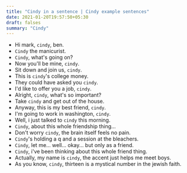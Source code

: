 ```yaml
---
title: "Cindy in a sentence | Cindy example sentences"
date: 2021-01-20T19:57:50+05:30
draft: falses
summary: "Cindy"
---
```

- Hi mark, `cindy`, ben.
- `Cindy` the manicurist.
- `Cindy`, what's going on?
- Now you'll be mine, `cindy`.
- Sit down and join us, `cindy`.
- This is `cindy`'s college money.
- They could have asked you `cindy`.
- I'd like to offer you a job, `cindy`.
- Alright, `cindy`, what's so important?
- Take `cindy` and get out of the house.
- Anyway, this is my best friend, `cindy`.
- I'm going to work in washington, `cindy`.
- Well, i just talked to `cindy` this morning.
- `Cindy`, about this whole friendship thing...
- Don't worry `cindy`, the brain itself feels no pain.
- `Cindy`'s holding a q and a session at the bleachers.
- `Cindy`, let me... well... okay... but only as a friend.
- `Cindy`, i've been thinking about this whole friend thing.
- Actually, my name is `cindy`, the accent just helps me meet boys.
- As you know, `cindy`, thirteen is a mystical number in the jewish faith.
                 
